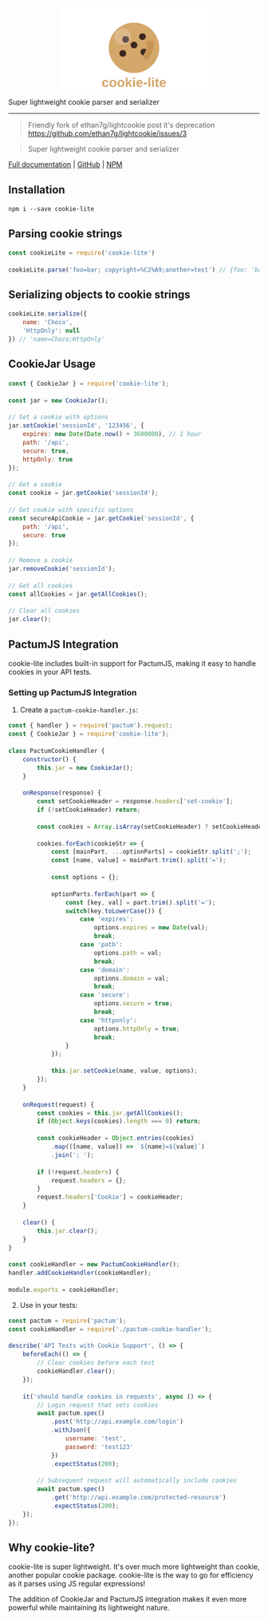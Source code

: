<p align="center" style="text-align: center;"><img src="./docs/public/banner.svg" width="300" alt="cookie-lite logo"/></p>
Super lightweight cookie parser and serializer


---
> Friendly fork of ethan7g/lightcookie post it's deprecation https://github.com/ethan7g/lightcookie/issues/3

> Super lightweight cookie parser and serializer

[Full documentation](https://github.com/leelaprasadv/cookie-lite) | [GitHub](https://github.com/leelaprasadv/cookie-lite) | [NPM](https://www.npmjs.com/package/cookie-lite)

## Installation

```shell
npm i --save cookie-lite
```

## Parsing cookie strings

```javascript
const cookieLite = require('cookie-lite')

cookieLite.parse('foo=bar; copyright=%C2%A9;another=test') // {foo: 'bar', copyright: '©', another: 'test'}
```

## Serializing objects to cookie strings

```javascript
cookieLite.serialize({
	name: 'Choco',
	'HttpOnly': null
}) // 'name=Choco;HttpOnly'
```

## CookieJar Usage

```javascript
const { CookieJar } = require('cookie-lite');

const jar = new CookieJar();

// Set a cookie with options
jar.setCookie('sessionId', '123456', {
	expires: new Date(Date.now() + 3600000), // 1 hour
	path: '/api',
	secure: true,
	httpOnly: true
});

// Get a cookie
const cookie = jar.getCookie('sessionId');

// Get cookie with specific options
const secureApiCookie = jar.getCookie('sessionId', {
	path: '/api',
	secure: true
});

// Remove a cookie
jar.removeCookie('sessionId');

// Get all cookies
const allCookies = jar.getAllCookies();

// Clear all cookies
jar.clear();
```

## PactumJS Integration

cookie-lite includes built-in support for PactumJS, making it easy to handle cookies in your API tests.

### Setting up PactumJS Integration

1. Create a `pactum-cookie-handler.js`:

```javascript
const { handler } = require('pactum').request;
const { CookieJar } = require('cookie-lite');

class PactumCookieHandler {
	constructor() {
		this.jar = new CookieJar();
	}

	onResponse(response) {
		const setCookieHeader = response.headers['set-cookie'];
		if (!setCookieHeader) return;

		const cookies = Array.isArray(setCookieHeader) ? setCookieHeader : [setCookieHeader];
		
		cookies.forEach(cookieStr => {
			const [mainPart, ...optionParts] = cookieStr.split(';');
			const [name, value] = mainPart.trim().split('=');
			
			const options = {};
			
			optionParts.forEach(part => {
				const [key, val] = part.trim().split('=');
				switch(key.toLowerCase()) {
					case 'expires':
						options.expires = new Date(val);
						break;
					case 'path':
						options.path = val;
						break;
					case 'domain':
						options.domain = val;
						break;
					case 'secure':
						options.secure = true;
						break;
					case 'httponly':
						options.httpOnly = true;
						break;
				}
			});

			this.jar.setCookie(name, value, options);
		});
	}

	onRequest(request) {
		const cookies = this.jar.getAllCookies();
		if (Object.keys(cookies).length === 0) return;

		const cookieHeader = Object.entries(cookies)
			.map(([name, value]) => `${name}=${value}`)
			.join('; ');

		if (!request.headers) {
			request.headers = {};
		}
		request.headers['Cookie'] = cookieHeader;
	}

	clear() {
		this.jar.clear();
	}
}

const cookieHandler = new PactumCookieHandler();
handler.addCookieHandler(cookieHandler);

module.exports = cookieHandler;
```

2. Use in your tests:

```javascript
const pactum = require('pactum');
const cookieHandler = require('./pactum-cookie-handler');

describe('API Tests with Cookie Support', () => {
	beforeEach(() => {
		// Clear cookies before each test
		cookieHandler.clear();
	});

	it('should handle cookies in requests', async () => {
		// Login request that sets cookies
		await pactum.spec()
			.post('http://api.example.com/login')
			.withJson({
				username: 'test',
				password: 'test123'
			})
			.expectStatus(200);

		// Subsequent request will automatically include cookies
		await pactum.spec()
			.get('http://api.example.com/protected-resource')
			.expectStatus(200);
	});
});
```

## Why cookie-lite?

cookie-lite is super lightweight. It's over much more lightweight than cookie, another popular cookie package. cookie-lite is the way to go for efficiency as it parses using JS regular expressions!

The addition of CookieJar and PactumJS integration makes it even more powerful while maintaining its lightweight nature.




